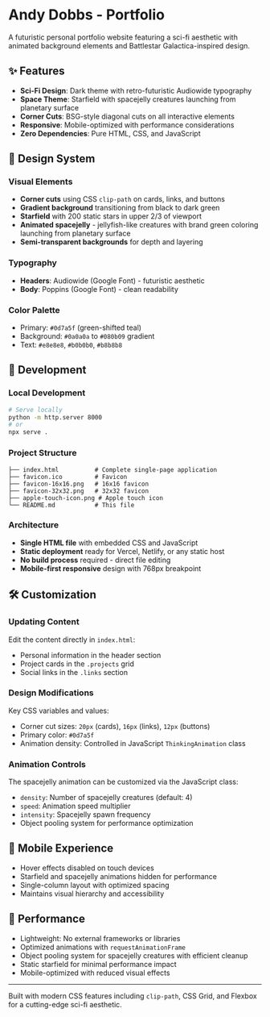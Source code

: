 # Andy Dobbs - Portfolio

A futuristic personal portfolio website featuring a sci-fi aesthetic with animated background elements and Battlestar Galactica-inspired design.

## ✨ Features

- **Sci-Fi Design**: Dark theme with retro-futuristic Audiowide typography
- **Space Theme**: Starfield with spacejelly creatures launching from planetary surface
- **Corner Cuts**: BSG-style diagonal cuts on all interactive elements
- **Responsive**: Mobile-optimized with performance considerations
- **Zero Dependencies**: Pure HTML, CSS, and JavaScript

## 🎨 Design System

### Visual Elements
- **Corner cuts** using CSS `clip-path` on cards, links, and buttons
- **Gradient background** transitioning from black to dark green
- **Starfield** with 200 static stars in upper 2/3 of viewport
- **Animated spacejelly** - jellyfish-like creatures with brand green coloring launching from planetary surface
- **Semi-transparent backgrounds** for depth and layering

### Typography
- **Headers**: Audiowide (Google Font) - futuristic aesthetic
- **Body**: Poppins (Google Font) - clean readability

### Color Palette
- Primary: `#0d7a5f` (green-shifted teal)
- Background: `#0a0a0a` to `#080b09` gradient
- Text: `#e8e8e8`, `#b0b0b0`, `#b8b8b8`

## 🚀 Development

### Local Development
```bash
# Serve locally
python -m http.server 8000
# or
npx serve .
```

### Project Structure
```
├── index.html          # Complete single-page application
├── favicon.ico         # Favicon
├── favicon-16x16.png   # 16x16 favicon
├── favicon-32x32.png   # 32x32 favicon
├── apple-touch-icon.png # Apple touch icon
└── README.md           # This file
```

### Architecture
- **Single HTML file** with embedded CSS and JavaScript
- **Static deployment** ready for Vercel, Netlify, or any static host
- **No build process** required - direct file editing
- **Mobile-first responsive** design with 768px breakpoint

## 🛠 Customization

### Updating Content
Edit the content directly in `index.html`:
- Personal information in the header section
- Project cards in the `.projects` grid
- Social links in the `.links` section

### Design Modifications
Key CSS variables and values:
- Corner cut sizes: `20px` (cards), `16px` (links), `12px` (buttons)
- Primary color: `#0d7a5f`
- Animation density: Controlled in JavaScript `ThinkingAnimation` class

### Animation Controls
The spacejelly animation can be customized via the JavaScript class:
- `density`: Number of spacejelly creatures (default: 4)
- `speed`: Animation speed multiplier
- `intensity`: Spacejelly spawn frequency
- Object pooling system for performance optimization

## 📱 Mobile Experience

- Hover effects disabled on touch devices
- Starfield and spacejelly animations hidden for performance
- Single-column layout with optimized spacing
- Maintains visual hierarchy and accessibility

## 🎯 Performance

- Lightweight: No external frameworks or libraries
- Optimized animations with `requestAnimationFrame`
- Object pooling system for spacejelly creatures with efficient cleanup
- Static starfield for minimal performance impact
- Mobile-optimized with reduced visual effects

---

Built with modern CSS features including `clip-path`, CSS Grid, and Flexbox for a cutting-edge sci-fi aesthetic.